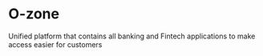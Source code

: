 # O-zone
Unified platform that contains all banking and Fintech applications to make access easier for customers
